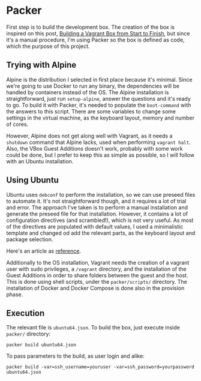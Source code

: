 # Packer

First step is to build the development box. The creation of the box is inspired on this post, [Building a Vagrant Box from Start to Finish](https://blog.engineyard.com/2014/building-a-vagrant-box), but since it's a manual procedure, I'm using Packer so the box is defined as code, which the purpose of this project.

## Trying with Alpine

Alpine is the distribution I selected in first place because it's minimal. Since we're going to use Docker to run any binary, the dependencies will be handled by containers instead of the OS. The Alpine installation is straightforward, just run `setup-alpine`, answer the questions and it's ready to go. To build it with Packer, it's needed to populate the `boot-command` with the answers to this script. There are some variables to change some settings in the virtual machine, as the keyboard layout, memory and number of cores. 

However, Alpine does not get along well with Vagrant, as it needs a `shutdown` command that Alpine lacks, used when performing `vagrant halt`. Also, the VBox Guest Additions doesn't work, probably with some work could be done, but I prefer to keep this as simple as possible, so I will follow with an Ubuntu installation.

## Using Ubuntu

Ubuntu uses `debconf` to perform the installation, so we can use preseed files to automate it. It's not straightforward though, and it requires a lot of trial and error. The approach I've taken is to perform a manual installation and generate the preseed file for that installation. However, it contains a lot of configuration directives (and scrambled!), which is not very useful. As most of the directives are populated with default values, I used a minimalistic template and changed od add the relevant parts, as the keyboard layout and package selection.

Here's an article as [reference](http://kappataumu.com/articles/creating-an-Ubuntu-VM-with-packer.html).

Additionally to the OS installation, Vagrant needs the creation of a vagrant user with sudo privileges, a `/vagrant` directory, and the installation of the Guest Additions in order to share folders between the guest and the host. This is done using shell scripts, under the `packer/scripts/` directory. The installation of Docker and Docker Compose is done also in the provision phase.

## Execution

The relevant file is `ubuntu64.json`. To build the box, just execute inside `packer/` directory:

```
packer build ubuntu64.json
```

To pass parameters to the build, as user login and alike:

```
packer build -var=ssh_username=youruser -var=ssh_password=yourpassword ubuntu64.json
```